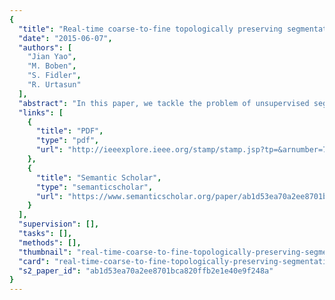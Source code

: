 ```yaml
---
{
  "title": "Real-time coarse-to-fine topologically preserving segmentation",
  "date": "2015-06-07",
  "authors": [
    "Jian Yao",
    "M. Boben",
    "S. Fidler",
    "R. Urtasun"
  ],
  "abstract": "In this paper, we tackle the problem of unsupervised segmentation in the form of superpixels. Our main emphasis is on speed and accuracy. We build on [31] to define the problem as a boundary and topology preserving Markov random field. We propose a coarse to fine optimization technique that speeds up inference in terms of the number of updates by an order of magnitude. Our approach is shown to outperform [31] while employing a single iteration. We evaluate and compare our approach to state-of-the-art superpixel algorithms on the BSD and KITTI benchmarks. Our approach significantly outperforms the baselines in the segmentation metrics and achieves the lowest error on the stereo task.",
  "links": [
    {
      "title": "PDF",
      "type": "pdf",
      "url": "http://ieeexplore.ieee.org/stamp/stamp.jsp?tp=&arnumber=7298913"
    },
    {
      "title": "Semantic Scholar",
      "type": "semanticscholar",
      "url": "https://www.semanticscholar.org/paper/ab1d53ea70a2ee8701bca820ffb2e1e40e9f248a"
    }
  ],
  "supervision": [],
  "tasks": [],
  "methods": [],
  "thumbnail": "real-time-coarse-to-fine-topologically-preserving-segmentation-thumb.jpg",
  "card": "real-time-coarse-to-fine-topologically-preserving-segmentation-card.jpg",
  "s2_paper_id": "ab1d53ea70a2ee8701bca820ffb2e1e40e9f248a"
}
---
```



